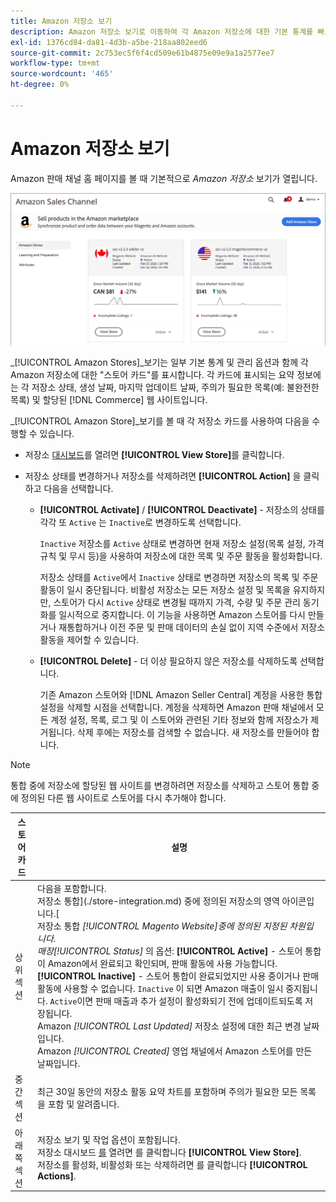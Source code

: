 ```yaml
---
title: Amazon 저장소 보기
description: Amazon 저장소 보기로 이동하여 각 Amazon 저장소에 대한 기본 통계를 빠르게 검토하고 관리 옵션에 액세스합니다.
exl-id: 1376cd84-da81-4d3b-a5be-218aa802eed6
source-git-commit: 2c753ec5f6f4cd509e61b4875e09e9a1a2577ee7
workflow-type: tm+mt
source-wordcount: '465'
ht-degree: 0%

---
```


# Amazon 저장소 보기

Amazon 판매 채널 홈 페이지를 볼 때 기본적으로 _Amazon 저장소_ 보기가 열립니다.

![Amazon 저장소 보기](assets/amazon-sales-channel-home-tabs.png)

_[!UICONTROL Amazon Stores]_보기는 일부 기본 통계 및 관리 옵션과 함께 각 Amazon 저장소에 대한 &quot;스토어 카드&quot;를 표시합니다. 각 카드에 표시되는 요약 정보에는 각 저장소 상태, 생성 날짜, 마지막 업데이트 날짜, 주의가 필요한 목록(예: 불완전한 목록) 및 할당된 [!DNL Commerce] 웹 사이트입니다.

_[!UICONTROL Amazon Store]_보기를 볼 때 각 저장소 카드를 사용하여 다음을 수행할 수 있습니다.

- 저장소 [대시보드](./amazon-store-dashboard.md)를 열려면 **[!UICONTROL View Store]**&#x200B;를 클릭합니다.

- 저장소 상태를 변경하거나 저장소를 삭제하려면 **[!UICONTROL Action]** 을 클릭하고 다음을 선택합니다.

   - **[!UICONTROL Activate]** /  **[!UICONTROL Deactivate]** - 저장소의 상태를 각각 또 `Active` 는  `Inactive`로 변경하도록 선택합니다.

      `Inactive` 저장소를 `Active` 상태로 변경하면 현재 저장소 설정(목록 설정, 가격 규칙 및 무시 등)을 사용하여 저장소에 대한 목록 및 주문 활동을 활성화합니다.

      저장소 상태를 `Active`에서 `Inactive` 상태로 변경하면 저장소의 목록 및 주문 활동이 일시 중단됩니다. 비활성 저장소는 모든 저장소 설정 및 목록을 유지하지만, 스토어가 다시 `Active` 상태로 변경될 때까지 가격, 수량 및 주문 관리 동기화를 일시적으로 중지합니다. 이 기능을 사용하면 Amazon 스토어를 다시 만들거나 재통합하거나 이전 주문 및 판매 데이터의 손실 없이 지역 수준에서 저장소 활동을 제어할 수 있습니다.

   - **[!UICONTROL Delete]** - 더 이상 필요하지 않은 저장소를 삭제하도록 선택합니다.

      기존 Amazon 스토어와 [!DNL Amazon Seller Central] 계정을 사용한 통합 설정을 삭제할 시점을 선택합니다. 계정을 삭제하면 Amazon 판매 채널에서 모든 계정 설정, 목록, 로그 및 이 스토어와 관련된 기타 정보와 함께 저장소가 제거됩니다. 삭제 후에는 저장소를 검색할 수 없습니다. 새 저장소를 만들어야 합니다.

>[!NOTE]
>통합 중에 저장소에 할당된 웹 사이트를 변경하려면 저장소를 삭제하고 스토어 통합 중에 정의된 다른 웹 사이트로 스토어를 다시 추가해야 합니다.

| 스토어 카드 | 설명 |
|--- |--- |
| 상위 섹션 | 다음을 포함합니다. <br>저장소 통합](./store-integration.md) 중에 정의된 저장소의 영역 아이콘입니다.[<br> 저장소 통합  _[!UICONTROL Magento Website]_중에 정의된 지정된 차원입니다.<br>매장_[!UICONTROL Status]_ 의 옵션: **[!UICONTROL Active]** - 스토어 통합이 Amazon에서 완료되고 확인되며, 판매 활동에 사용 가능합니다. **[!UICONTROL Inactive]** - 스토어 통합이 완료되었지만 사용 중이거나 판매 활동에 사용할 수 없습니다. `Inactive` 이 되면 Amazon 매출이 일시 중지됩니다. `Active`이면 판매 매출과 추가 설정이 활성화되기 전에 업데이트되도록 저장됩니다.<br>Amazon  *[!UICONTROL Last Updated]* 저장소 설정에 대한 최근 변경 날짜입니다.<br>Amazon  *[!UICONTROL Created]* 영업 채널에서 Amazon 스토어를 만든 날짜입니다. |
| 중간 섹션 | 최근 30일 동안의 저장소 활동 요약 차트를 포함하며 주의가 필요한 모든 목록을 포함 및 알려줍니다. |
| 아래쪽 섹션 | 저장소 보기 및 작업 옵션이 포함됩니다.<br>저장소 대시보드 [를](./amazon-store-dashboard.md) 열려면 를 클릭합니다  **[!UICONTROL View Store]**.<br>저장소를 활성화, 비활성화 또는 삭제하려면 를 클릭합니다  **[!UICONTROL Actions]**. |
